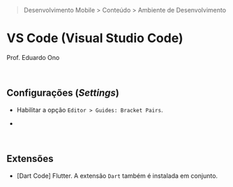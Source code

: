 > Desenvolvimento Mobile > Conteúdo > Ambiente de Desenvolvimento

# VS Code (Visual Studio Code)

Prof. Eduardo Ono

<br>

## Configurações (_Settings_)

* Habilitar a opção `Editor > Guides: Bracket Pairs`.

*

<br>

## Extensões

* [Dart Code] Flutter. A extensão `Dart` também é instalada em conjunto.

<br>
